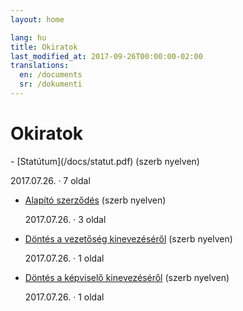 ```yaml
---
layout: home

lang: hu
title: Okiratok
last_modified_at: 2017-09-26T00:00:00-02:00
translations:
  en: /documents
  sr: /dokumenti
---
```


# Okiratok

<div class="mdl-color-text--grey-600 documents" markdown="1">
- [Statútum](/docs/statut.pdf) (szerb nyelven)

  2017.07.26. · 7 oldal
- [Alapító szerződés](/docs/ugovor-o-osnivanju.pdf) (szerb nyelven)

  2017.07.26. · 3 oldal
- [Döntés a vezetőség kinevezéséről](/docs/odluka-o-imenovanju-upravnog-odbora.pdf) (szerb nyelven)

  2017.07.26. · 1 oldal
- [Döntés a képviselő kinevezéséről](/docs/odluka-o-imenovanju-upravitelja.pdf) (szerb nyelven)

  2017.07.26. · 1 oldal
</div>
